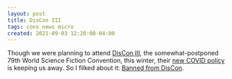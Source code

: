 ```yaml
---
layout: post
title: DisCon III
tags: cons news micro
created: 2021-09-03 12:20:00-04:00
---
```

Though we were planning to attend [DisCon III](https://discon3.org), the somewhat-postponed 79th World Science Fiction Convention, this winter, their [new COVID policy](https://discon3.org/news/covid-policy/) is keeping us away.  So I filked about it:  [Banned from DisCon](/filk/bannedFromDisCon.html).

